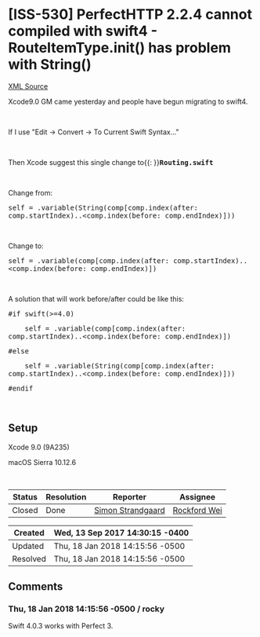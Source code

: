 # [ISS-530] PerfectHTTP 2.2.4 cannot compiled with swift4 - RouteItemType.init() has problem with String()

[XML Source](../xml/ISS-530.xml)
<p><p>Xcode9.0 GM came yesterday and people have begun migrating to swift4.</p>

<p> </p>

<p>If I use "Edit -&gt; Convert -&gt; To Current Swift Syntax..."</p>

<p> </p>

<p>Then Xcode suggest this single change to{{: }}<b><tt>Routing.swift</tt></b></p>

<p> </p>

<p>Change from:</p>

<p><tt>self = .variable(String(comp<span class="error">&#91;comp.index(after: comp.startIndex)..&lt;comp.index(before: comp.endIndex)&#93;</span>))</tt></p>

<p> </p>

<p>Change to:</p>

<p><tt>self = .variable(comp<span class="error">&#91;comp.index(after: comp.startIndex)..&lt;comp.index(before: comp.endIndex)&#93;</span>)</tt></p>

<p> </p>

<p>A solution that will work before/after could be like this:</p>

<p><tt>#if swift(&gt;=4.0)</tt></p>

<p><tt>    self = .variable(comp<span class="error">&#91;comp.index(after: comp.startIndex)..&lt;comp.index(before: comp.endIndex)&#93;</span>)</tt></p>

<p><tt>#else</tt></p>

<p><tt>    self = .variable(String(comp<span class="error">&#91;comp.index(after: comp.startIndex)..&lt;comp.index(before: comp.endIndex)&#93;</span>))</tt></p>

<p><tt>#endif</tt></p>

<p> </p>
<h2><a name="Setup"></a><b>Setup</b></h2>

<p>Xcode 9.0 (9A235)</p>

<p>macOS Sierra 10.12.6</p>

<p> </p></p>





Status|Resolution|Reporter|Assignee
------|----------|--------|--------
Closed|Done|[Simon Strandgaard](neoneye)|[Rockford Wei]($rocky)





Created|Wed, 13 Sep 2017 14:30:15 -0400
-------|--------------
Updated|Thu, 18 Jan 2018 14:15:56 -0500
Resolved|Thu, 18 Jan 2018 14:15:56 -0500


## Comments




### Thu, 18 Jan 2018 14:15:56 -0500 / rocky 

<p><p>Swift 4.0.3 works with Perfect 3.</p></p>


